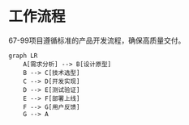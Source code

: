 # 工作流程

67-99项目遵循标准的产品开发流程，确保高质量交付。

```mermaid
graph LR
    A[需求分析] --> B[设计原型]
    B --> C[技术选型]
    C --> D[开发实现]
    D --> E[测试验证]
    E --> F[部署上线]
    F --> G[用户反馈]
    G --> A